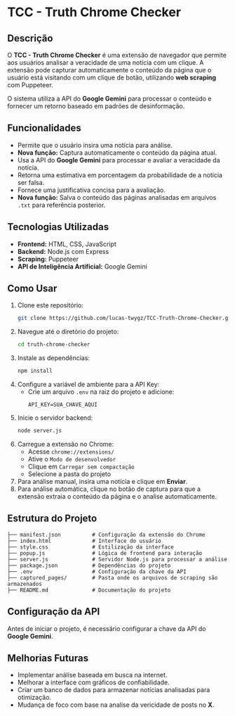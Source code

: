 # TCC - Truth Chrome Checker

## Descrição

O **TCC - Truth Chrome Checker** é uma extensão de navegador que permite aos usuários analisar a veracidade de uma notícia com um clique. A extensão pode capturar automaticamente o conteúdo da página que o usuário está visitando com um clique de botão, utilizando **web scraping** com Puppeteer.

O sistema utiliza a API do **Google Gemini** para processar o conteúdo e fornecer um retorno baseado em padrões de desinformação.

## Funcionalidades

- Permite que o usuário insira uma notícia para análise.
- **Nova função:** Captura automaticamente o conteúdo da página atual.
- Usa a API do **Google Gemini** para processar e avaliar a veracidade da notícia.
- Retorna uma estimativa em porcentagem da probabilidade de a notícia ser falsa.
- Fornece uma justificativa concisa para a avaliação.
- **Nova função:** Salva o conteúdo das páginas analisadas em arquivos `.txt` para referência posterior.

## Tecnologias Utilizadas

- **Frontend:** HTML, CSS, JavaScript
- **Backend:** Node.js com Express
- **Scraping:** Puppeteer
- **API de Inteligência Artificial:** Google Gemini

## Como Usar

1. Clone este repositório:
   ```bash
   git clone https://github.com/lucas-twygz/TCC-Truth-Chrome-Checker.git
   ```
2. Navegue até o diretório do projeto:
   ```bash
   cd truth-chrome-checker
   ```
3. Instale as dependências:
   ```bash
   npm install
   ```
4. Configure a variável de ambiente para a API Key:
   - Crie um arquivo `.env` na raiz do projeto e adicione:
     ```env
     API_KEY=SUA_CHAVE_AQUI
     ```
5. Inicie o servidor backend:
   ```bash
   node server.js
   ```
6. Carregue a extensão no Chrome:
   - Acesse `chrome://extensions/`
   - Ative o `Modo de desenvolvedor`
   - Clique em `Carregar sem compactação`
   - Selecione a pasta do projeto
7. Para análise manual, insira uma notícia e clique em **Enviar**.
8. Para análise automática, clique no botão de captura para que a extensão extraia o conteúdo da página e o analise automaticamente.

## Estrutura do Projeto

```
├── manifest.json          # Configuração da extensão do Chrome
├── index.html             # Interface do usuário
├── style.css              # Estilização da interface
├── popup.js               # Lógica de frontend para interação
├── server.js              # Servidor Node.js para processar a análise
├── package.json           # Dependências do projeto
├── .env                   # Configuração da chave da API
├── captured_pages/        # Pasta onde os arquivos de scraping são armazenados
├── README.md              # Documentação do projeto
```

## Configuração da API

Antes de iniciar o projeto, é necessário configurar a chave da API do **Google Gemini**.

## Melhorias Futuras

- Implementar análise baseada em busca na internet.
- Melhorar a interface com gráficos de confiabilidade.
- Criar um banco de dados para armazenar notícias analisadas para otimização.
- Mudança de foco com base na analíse da vericidade de posts no **X**.
